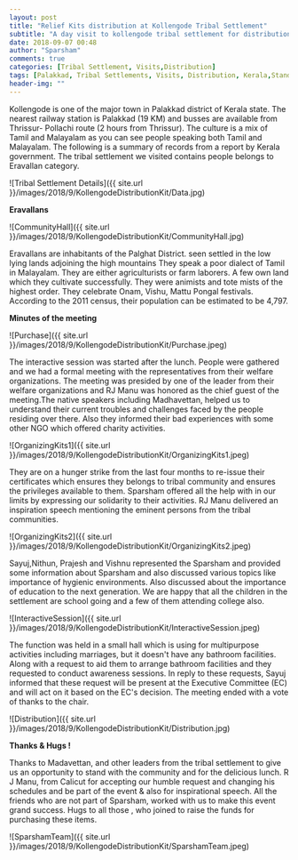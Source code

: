 ```yaml
---
layout: post
title: "Relief Kits distribution at Kollengode Tribal Settlement"
subtitle: "A day visit to kollengode tribal settlement for distribution of relief kits"
date: 2018-09-07 00:48
author: "Sparsham"
comments: true
categories: [Tribal Settlement, Visits,Distribution]
tags: [Palakkad, Tribal Settlements, Visits, Distribution, Kerala,StandwithKerala]
header-img: ""
---
```



   Kollengode is one of the major town in Palakkad district of Kerala state. The nearest railway station is Palakkad (19 KM) and busses are available 
from Thrissur- Pollachi route (2 hours from Thrissur). The culture is a mix of Tamil and Malayalam as you can see people speaking both Tamil and Malayalam. 
The following is a summary of records from a report by Kerala government. The tribal settlement we visited contains people belongs to Eravallan category.

![Tribal Settlement Details]({{ site.url }}/images/2018/9/KollengodeDistributionKit/Data.jpg) 

    
**Eravallans**


![CommunityHall]({{ site.url }}/images/2018/9/KollengodeDistributionKit/CommunityHall.jpg) 


   Eravallans are inhabitants of the Palghat District.  seen settled  in the low lying lands adjoining the high mountains They speak a poor dialect of Tamil in Malayalam. 
They are either agriculturists or farm laborers. A few own land which they cultivate successfully. They were animists and tote mists of the highest order. 
They celebrate Onam, Vishu, Mattu Pongal festivals. According to the 2011 census, their population can be estimated to be 4,797.


**Minutes of the meeting**


![Purchase]({{ site.url }}/images/2018/9/KollengodeDistributionKit/Purchase.jpeg)



   The interactive session was started after the lunch. People were gathered and we had a formal meeting with the representatives from their welfare organizations. The meeting 
was presided by one of the leader from their welfare organizations and RJ Manu was honored as the chief guest of the meeting.The native speakers including Madhavettan, helped us to understand their current 
troubles and challenges faced by the people residing over there. Also they informed their bad experiences with some other NGO which offered charity activities. 


![OrganizingKits1]({{ site.url }}/images/2018/9/KollengodeDistributionKit/OrganizingKits1.jpeg)


   They are on a hunger strike from the last four months to re-issue their certificates which ensures they belongs to tribal community and ensures the privileges available to them. 
Sparsham offered all the help with in our limits by expressing our solidarity to their activities. RJ Manu delivered an inspiration speech mentioning the eminent 
persons from the tribal communities.


![OrganizingKits2]({{ site.url }}/images/2018/9/KollengodeDistributionKit/OrganizingKits2.jpeg) 


   Sayuj,Nithun, Prajesh and Vishnu represented the Sparsham and provided some information about Sparsham and also discussed various topics like importance of hygienic 
environments. Also discussed about the importance of education to the next generation. We are happy that all the children in the settlement are school going and a few of 
them attending college also. 

![InteractiveSession]({{ site.url }}/images/2018/9/KollengodeDistributionKit/InteractiveSession.jpeg) 

The function was held in a small hall which is using for multipurpose activities including marriages, but it doesn't have any bathroom facilities. 
Along with a request to aid them to arrange bathroom facilities and they requested to conduct awareness sessions. 
In reply to these requests, Sayuj informed that these request will be present at the Executive Committee (EC) and will act on it based on the EC's decision. The meeting ended with a vote of thanks to the chair.


![Distribution]({{ site.url }}/images/2018/9/KollengodeDistributionKit/Distribution.jpg) 



**Thanks & Hugs !**

Thanks to Madavettan, and other leaders from the tribal settlement to give us an opportunity to stand with the community and for the delicious lunch.
R J Manu, from Calicut for accepting our humble request and changing his schedules and be part of the event & also for inspirational speech.
All the friends who are not part of Sparsham, worked with us to make this event grand success.
Hugs to all those , who joined to raise the funds for purchasing these items. 


![SparshamTeam]({{ site.url }}/images/2018/9/KollengodeDistributionKit/SparshamTeam.jpeg) 
